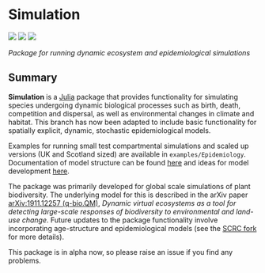 # Simulation
[![][docs-dev-img]][docs-dev-url] [![][actions-img]][actions-url] [![][codecov-img]][codecov-url]

*Package for running dynamic ecosystem and epidemiological simulations*

## Summary

**Simulation** is a [Julia](http://www.julialang.org) package that
provides functionality for simulating species undergoing dynamic
biological processes such as birth, death, competition and dispersal, as well as environmental changes in climate and habitat. This branch has now been adapted to include basic functionality for spatially explicit, dynamic, stochastic epidemiological models.

Examples for running small test compartmental simulations and scaled up versions (UK and Scotland sized) are available in `examples/Epidemiology`. Documentation of model structure can be found [here][model-struct-url] and ideas for model development [here][model-dev-url].

The package was primarily developed for global scale simulations of
plant biodiversity. The underlying model for this is described in the arXiv
paper [arXiv:1911.12257 (q-bio.QM)][paper-url],
*Dynamic virtual ecosystems as a tool for detecting large-scale
responses of biodiversity to environmental and land-use change*.
Future updates to the package functionality involve incorporating
age-structure and epidemiological models (see the [SCRC fork](https://github.com/ScottishCovidResponse/Simulation.jl) for more details).

This package is in alpha now, so please raise an issue if you find any problems.

[paper-url]: https://arxiv.org/abs/1911.12257
[docs-dev-img]: https://img.shields.io/badge/docs-dev-blue.svg
[docs-dev-url]: https://boydorr.github.io/Simulation.jl/dev/
[actions-img]: https://github.com/boydorr/Simulation.jl/workflows/Simulation%20testing/badge.svg
[actions-url]: https://github.com/boydorr/Simulation.jl/actions
[codecov-img]: https://codecov.io/gh/boydorr/Simulation.jl/branch/master/graph/badge.svg
[codecov-url]: https://codecov.io/gh/boydorr/Simulation.jl?branch=master
[model-struct-url]: https://boydorr.github.io/Simulation.jl/dev/model_structure/
[model-dev-url]: https://boydorr.github.io/Simulation.jl/dev/model_structure/
